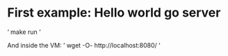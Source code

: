 # First example: Hello world go server

‘
make run
‘

And inside the VM:
‘
wget -O- http://localhost:8080/
‘
